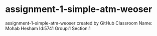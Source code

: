 # assignment-1-simple-atm-weoser
assignment-1-simple-atm-weoser created by GitHub Classroom
Name: Mohab Hesham
Id:5741
Group:1
Section:1

